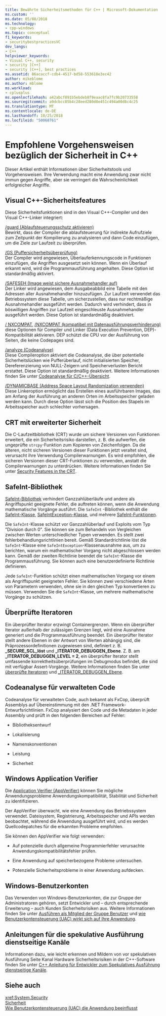 ```yaml
---
title: Bewährte Sicherheitsmethoden für C++ | Microsoft-Dokumentation
ms.custom: ''
ms.date: 05/08/2018
ms.technology:
- cpp-windows
ms.topic: conceptual
f1_keywords:
- securitybestpracticesVC
dev_langs:
- C++
helpviewer_keywords:
- Visual C++, security
- security [C++]
- security [C++], best practices
ms.assetid: 86acaccf-cdb4-4517-bd58-553618e3ec42
author: mikeblome
ms.author: mblome
ms.workload:
- cplusplus
ms.openlocfilehash: a42abcf891b5ebdeb8f9eaac8fa7fc9b20733558
ms.sourcegitcommit: a9dcbcc85b4c28eed280d8e451c494a00d8c4c25
ms.translationtype: MT
ms.contentlocale: de-DE
ms.lasthandoff: 10/25/2018
ms.locfileid: "50068761"
---
```

# <a name="security-best-practices-for-c"></a>Empfohlene Vorgehensweisen bezüglich der Sicherheit in C++

Dieser Artikel enthält Informationen über Sicherheitstools und Vorgehensweisen. Ihre Verwendung macht eine Anwendung zwar nicht immun gegen Angriffe, aber sie verringert die Wahrscheinlichkeit erfolgreicher Angriffe.

## <a name="visual-c-security-features"></a>Visual C++-Sicherheitsfeatures

Diese Sicherheitsfunktionen sind in den Visual C++-Compiler und den Visual C++-Linker integriert:

[/guard (Ablaufsteuerungsschutz aktivieren)](../build/reference/guard-enable-control-flow-guard.md)<br/>
Bewirkt, dass der Compiler die ablaufsteuerung für indirekte Aufrufziele zum Zeitpunkt der Kompilierung zu analysieren und dann Code einzufügen, um die Ziele zur Laufzeit zu überprüfen.

[/GS (Puffersicherheitsüberprüfung)](../build/reference/gs-buffer-security-check.md)<br/>
Der Compiler wird angewiesen, Überlauferkennungscode in Funktionen einzufügen, die Angriffen ausgesetzt sein können. Wenn ein Überlauf erkannt wird, wird die Programmausführung angehalten. Diese Option ist standardmäßig aktiviert.

[/SAFESEH (Image weist sichere Ausnahmehandler auf)](../build/reference/safeseh-image-has-safe-exception-handlers.md)<br/>
Der Linker wird angewiesen, dem Ausgabeabbild eine Tabelle mit den Adressen aller Ausnahmehandler hinzuzufügen. Zur Laufzeit verwendet das Betriebssystem diese Tabelle, um sicherzustellen, dass nur rechtmäßige Ausnahmehandler ausgeführt werden. Dadurch wird verhindert, dass in böswilligen Angriffen zur Laufzeit eingeschleuste Ausnahmehandler ausgeführt werden. Diese Option ist standardmäßig deaktiviert.

[/ NXCOMPAT](../build/reference/nxcompat.md), [/NXCOMPAT (kompatibel mit Datenausführungsverhinderung)](../build/reference/nxcompat-compatible-with-data-execution-prevention.md) diese Optionen für Compiler und Linker (Data Execution Prevention, DEP)-Kompatibilität aktivieren. DEP schützt die CPU vor der Ausführung von Seiten, die keine Codepages sind.

[/analyze (Codeanalyse)](../build/reference/analyze-code-analysis.md)<br/>
Diese Compileroption aktiviert die Codeanalyse, die über potentielle Sicherheitslücken wie Pufferüberlauf, nicht initialisierten Speicher, Dereferenzierung von NULL-Zeigern und Speicherverlusten Bericht erstattet. Diese Option ist standardmäßig deaktiviert. Weitere Informationen finden Sie unter [Codeanalyse für C/C++-Übersicht](/visualstudio/code-quality/code-analysis-for-c-cpp-overview).

[/DYNAMICBASE (Address Space Layout Randomization verwenden)](../build/reference/dynamicbase-use-address-space-layout-randomization.md)<br/>
Diese Linkeroption ermöglicht das Erstellen eines ausführbaren Images, das am Anfang der Ausführung an anderen Orten im Arbeitsspeicher geladen werden kann. Durch diese Option lässt sich die Position des Stapels im Arbeitsspeicher auch schlechter vorhersagen.

## <a name="security-enhanced-crt"></a>CRT mit erweiterter Sicherheit

Die C-Laufzeitbibliothek (CRT) wurde um sichere Versionen von Funktionen erweitert, die ein Sicherheitsrisiko darstellen, z. B. die aufwerfen, die ungeprüfte `strcpy`-Funktion zum Kopieren von Zeichenfolgen. Da die älteren, nicht sicheren Versionen dieser Funktionen jetzt veraltet sind, verursacht ihre Verwendung Compilerwarnungen. Es wird empfohlen, die sicheren Versionen dieser CRT-Funktionen zu verwenden, anstatt die Compilerwarnungen zu unterdrücken. Weitere Informationen finden Sie unter [Security Features in the CRT](../c-runtime-library/security-features-in-the-crt.md).

## <a name="safeint-library"></a>SafeInt-Bibliothek

[SafeInt-Bibliothek](../windows/safeint-library.md) verhindert Ganzzahlüberläufe und andere als Angriffspunkt geeignete Fehler, die auftreten können, wenn die Anwendung mathematische Vorgänge ausführt. Die `SafeInt` -Bibliothek enthält die [SafeInt-Klasse](../windows/safeint-class.md), [SafeIntException-Klasse](../windows/safeintexception-class.md), und mehrere [SafeInt-Funktionen](../windows/safeint-functions.md).

Die `SafeInt`-Klasse schützt vor Ganzzahlüberlauf und Exploits vom Typ "Division durch 0". Sie können sie zum Behandeln von Vergleichen zwischen Werten unterschiedlicher Typen verwenden. Es stellt zwei fehlerbehandlungsrichtlinien bereit. Gemäß Standardrichtlinie löst die `SafeInt`-Klasse eine `SafeIntException`-Klassenausnahme aus, um zu berichten, warum ein mathematischer Vorgang nicht abgeschlossen werden kann. Gemäß der zweiten Richtlinie beendet die `SafeInt`-Klasse die Programmausführung. Sie können auch eine benutzerdefinierte Richtlinie definieren.

Jede `SafeInt`-Funktion schützt einen mathematischen Vorgang vor einem als Angriffspunkt geeigneten Fehler. Sie können zwei verschiedene Arten von Parametern verwenden, ohne sie in den gleichen Typ konvertieren zu müssen. Verwenden Sie die `SafeInt`-Klasse, um mehrere mathematische Vorgänge zu schützen.

## <a name="checked-iterators"></a>Überprüfte Iteratoren

Ein überprüfter Iterator erzwingt Containergrenzen. Wenn ein überprüfter Iterator außerhalb der zulässigen Grenzen liegt, wird eine Ausnahme generiert und die Programmausführung beendet. Ein überprüfter Iterator stellt andere Ebenen in der Antwort von Werten abhängig sind, die Präprozessordefinitionen zugewiesen sind, definiert z. B.  **\_SECURE\_SCL\_löst** und  **\_ITERATOR\_DEBUGGEN\_Ebene**. Z. B. am  **\_ITERATOR\_DEBUGGEN\_LEVEL = 2**, ein überprüfter Iterator stellt umfassende korrektheitsüberprüfungen im Debugmodus befindet, die sind mit verfügbar Assert-Vorgänge. Weitere Informationen finden Sie unter [überprüfte Iteratoren](../standard-library/checked-iterators.md) und [ \_ITERATOR\_DEBUGGEN\_Ebene](../standard-library/iterator-debug-level.md).

## <a name="code-analysis-for-managed-code"></a>Codeanalyse für verwalteten Code

Codeanalyse für verwalteten Code, auch bekannt als FxCop, überprüft Assemblys auf Übereinstimmung mit den .NET Framework-Entwurfsrichtlinien. FxCop analysiert den Code und die Metadaten in jeder Assembly und prüft in den folgenden Bereichen auf Fehler:

- Bibliotheksentwurf

- Lokalisierung

- Namenskonventionen 

- Leistung

- Sicherheit

## <a name="windows-application-verifier"></a>Windows Application Verifier

Die [Application Verifier (AppVerifier)](/windows-hardware/drivers/debugger/application-verifier
) können Sie mögliche Anwendungsprobleme Anwendungskompatibilität, Stabilität und Sicherheit zu identifizieren.

Der AppVerifier überwacht, wie eine Anwendung das Betriebssystem verwendet. Dateisystem, Registrierung, Arbeitsspeicher und APIs werden beobachtet, während die Anwendung ausgeführt wird, und es werden Quellcodepatches für die erkannten Probleme empfohlen.

Sie können den AppVerifier wie folgt verwenden:

- Auf potenzielle durch allgemeine Programmierfehler verursachte Anwendungskompatibilitätsfehler prüfen.

- Eine Anwendung auf speicherbezogene Probleme untersuchen.

- Potenzielle Sicherheitsprobleme in einer Anwendung aufdecken.

## <a name="windows-user-accounts"></a>Windows-Benutzerkonten

Das Verwenden von Windows-Benutzerkonten, die zur Gruppe der Administratoren gehören, setzt Entwickler und – durch entsprechende Erweiterung – auch Kunden Sicherheitsrisiken aus. Weitere Informationen finden Sie unter [Ausführen als Mitglied der Gruppe Benutzer](running-as-a-member-of-the-users-group.md) und [wie Benutzerkontensteuerung (UAC) wirkt sich auf Ihre Anwendung](how-user-account-control-uac-affects-your-application.md).

## <a name="guidance-for-speculative-execution-side-channels"></a>Anleitungen für die spekulative Ausführung dienstseitige Kanäle

Informationen dazu, wie leicht erkennen und Mildern von vor spekulativen Ausführung Seite Kanal Hardware Sicherheitsrisiken in der C++-Software finden Sie unter [C++ Anleitung für Entwickler zum Spekulatives Ausführung dienstseitige Kanäle](developer-guidance-speculative-execution.md).

## <a name="see-also"></a>Siehe auch

<xref:System.Security> <br/>
[Sicherheit](/dotnet/standard/security/index)<br/>
[Wie Benutzerkontensteuerung (UAC) die Anwendung beeinflusst](how-user-account-control-uac-affects-your-application.md)